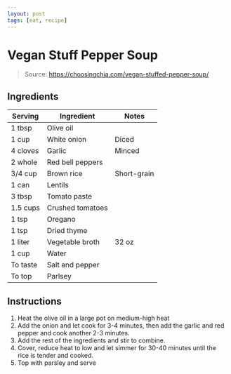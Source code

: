 ```yaml
---
layout: post
tags: [eat, recipe]
---
```


# Vegan Stuff Pepper Soup

> Source: https://choosingchia.com/vegan-stuffed-pepper-soup/

## Ingredients

| Serving | Ingredient | Notes |
|-|-|-|
| 1 tbsp | Olive oil |  |
| 1 cup | White onion | Diced |
| 4 cloves | Garlic | Minced |
| 2 whole | Red bell peppers |  |
| 3/4 cup | Brown rice | Short-grain |
| 1 can | Lentils |  |
| 3 tbsp | Tomato paste |  |
| 1.5 cups | Crushed tomatoes |  |
| 1 tsp | Oregano |  |
| 1 tsp | Dried thyme |  |
| 1 liter | Vegetable broth | 32 oz |
| 1 cup | Water |  |
| To taste | Salt and pepper |  |
| To top | Parlsey |  |

## Instructions

1. Heat the olive oil in a large pot on medium-high heat
1. Add the onion and let cook for 3-4 minutes, then add the garlic and red pepper and cook another 2-3 minutes.
1. Add the rest of the ingredients and stir to combine.
1. Cover, reduce heat to low and let simmer for 30-40 minutes until the rice is tender and cooked.
1. Top with parsley and serve
